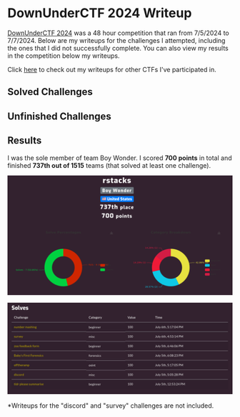# DownUnderCTF 2024 Writeup

[DownUnderCTF 2024](https://downunderctf.com/) was a 48 hour competition that ran from 7/5/2024 to 7/7/2024. Below are my writeups for the challenges
I attempted, including the ones that I did not successfully complete. You can also view my results in the competition below my writeups.

Click [here](https://github.com/rstacks/ctf-writeups) to check out my writeups for other CTFs I've participated in.

## Solved Challenges

## Unfinished Challenges

## Results

I was the sole member of team Boy Wonder. I scored **700 points** in total and finished **737th out of 1515** teams (that solved at least one challenge).

![Results image](results.png)

![Solves list image](solves.png)

*Writeups for the "discord" and "survey" challenges are not included.
